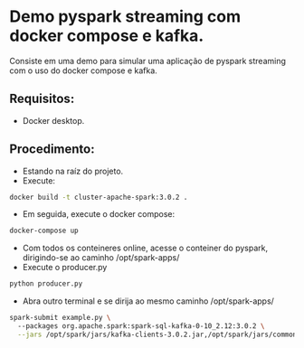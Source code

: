 # Demo pyspark streaming com docker compose e kafka.
Consiste em uma demo para simular uma aplicação de pyspark streaming com o uso do docker compose e kafka.

## Requisitos:
- Docker desktop.

## Procedimento:
- Estando na raíz do projeto.
- Execute:
```bash
docker build -t cluster-apache-spark:3.0.2 .
```
- Em seguida, execute o docker compose:
```bash
docker-compose up
```
- Com todos os conteineres online, acesse o conteiner do pyspark, dirigindo-se ao caminho /opt/spark-apps/
- Execute o producer.py
```bash
python producer.py
```
- Abra outro terminal e se dirija ao mesmo caminho /opt/spark-apps/
```bash
spark-submit example.py \ 
  --packages org.apache.spark:spark-sql-kafka-0-10_2.12:3.0.2 \
  --jars /opt/spark/jars/kafka-clients-3.0.2.jar,/opt/spark/jars/commons-pool2-2.11.1.jar,/opt/spark/jars/spark-token-provider-kafka-0-10_2.12-3.0.2.jar
```
